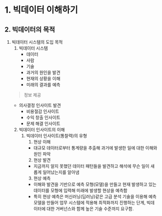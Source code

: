 # 1. 빅데이터 이해하기
## 2. 빅데이터의 목적
1. 빅데이터 시스템의 도입 목적
   1. 빅데이터 시스템
      - 데이터
      - 사람
      - 기술
      - 과거의 원인을 발견
      - 현재의 상황을 이해 
      - 미래의 결과를 예측 
     > 정보 제공
      - 의사결정 인사이트 발견
        - 비용절감 인사이트
        - 수익 창출 인사이트
        - 문제 해결 인사이트
   2. 빅데이터 인사이트의 이해
      1. 빅데이터 인사이트(통찰력)의 유형
         1. 현상 이해
          - 대규모 데이터로부터 통계량을 추출해 과거에 발생한 일에 대한 이해와 원인 파악
         2. 현상 발견
          - 지금까지 알지 못했던 데이터 패턴들을 발견하고 해석에 무슨 일이 새롭게 일어났는지를 알아냄
         3. 현상 예측
          - 이해와 발견을 기반으로 예측 모형(모델)을 만들고 현재 발생하고 있는 데이터를 모형에 입력해 미래에 발생할 현상을 예측함
          - 특히 현상 예측은 머신러닝(딥러닝)같은 고급 분석 기술을 이용해 예측 모델을 만들어 업무 시스템에 적용해 최적화까지 진행하는 단계, 빅데이터에 대한 거버넌스와 함께 높은 기술 수준까지 요구함.